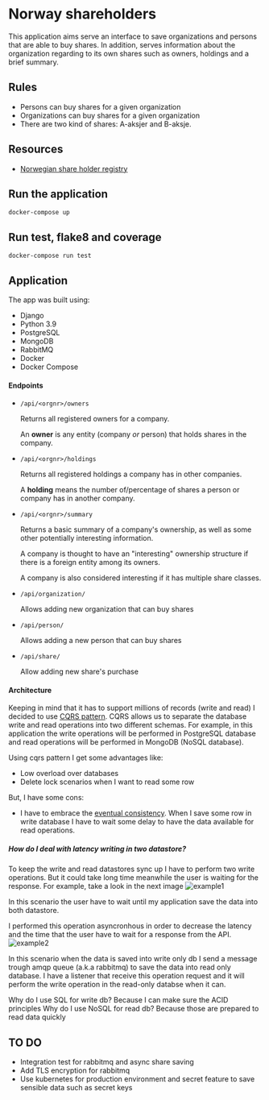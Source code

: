 # Norway shareholders
This application aims serve an interface to save organizations and persons that are able to buy shares.
In addition, serves information about the organization regarding to its own shares such as owners, holdings and a brief summary.


## Rules
* Persons can buy shares for a given organization
* Organizations can buy shares for a given organization
* There are two kind of shares: A-aksjer and B-aksje.

## Resources
* [Norwegian share holder registry](https://www.altinn.no/starte-og-drive/skatt-og-avgift/skatt/aksjonarregisteret/)

## Run the application
`docker-compose up`

## Run test, flake8 and coverage
`docker-compose run test`

## Application
The app was built using:
* Django
* Python 3.9
* PostgreSQL
* MongoDB
* RabbitMQ
* Docker
* Docker Compose

#### Endpoints
* `/api/<orgnr>/owners`

  Returns all registered owners for a company.

  An **owner** is any entity (company _or_ person)
  that holds shares in the company.

* `/api/<orgnr>/holdings`

  Returns all registered holdings a company has in other
  companies.

  A **holding** means the number of/percentage of shares
  a person or company has in another company.

* `/api/<orgnr>/summary`

  Returns a basic summary of a company's ownership,
  as well as some other potentially interesting information.

  A company is thought to have an "interesting" ownership
  structure if there is a foreign entity among its owners.

  A company is also considered interesting if it has multiple
  share classes.
  
* `/api/organization/`

  Allows adding new organization that can buy shares

* `/api/person/`

  Allows adding a new person that can buy shares

* `/api/share/`

  Allow adding new share's purchase

#### Architecture
Keeping in mind that it has to support millions of records (write and read) I decided to use [CQRS pattern](https://docs.microsoft.com/en-us/azure/architecture/patterns/cqrs).
CQRS allows us to separate the database write and read operations into two different schemas.
For example, in this application the write operations will be performed in PostgreSQL database and read operations will be performed in MongoDB (NoSQL database).

Using cqrs pattern I get some advantages like:
* Low overload over databases
* Delete lock scenarios when I want to read some row

But, I have some cons:
* I have to embrace the [eventual consistency](https://en.wikipedia.org/wiki/Eventual_consistency). When I save some row in write database I have to wait some delay to have the data available for read operations.

##### How do I deal with latency writing in two datastore?
To keep the write and read datastores sync up I have to perform two write operations.
But it could take long time meanwhile the user is waiting for the response. For example, take a look in the next image
![example1](https://i.ibb.co/0yfQXRQ/d.jpg)

In this scenario the user have to wait until my application save the data into both datastore. 

I performed this operation asyncronhous in order to decrease the latency and the time that the user have to wait for a response from the API.
![example2](https://i.ibb.co/SfvGxzp/d1.jpg)

In this scenario when the data is saved into write only db I send a message trough amqp queue (a.k.a rabbitmq) to save the data into read only database.
I have a listener that receive this operation request and it will perform the write operation in the read-only databse when it can.

Why do I use SQL for write db? Because I can make sure the ACID principles
Why do I use NoSQL for read db? Because those are prepared to read data quickly

## TO DO
* Integration test for rabbitmq and async share saving
* Add TLS encryption for rabbitmq
* Use kubernetes for production environment and secret feature to save sensible data such as secret keys
